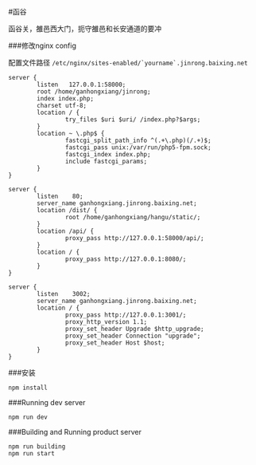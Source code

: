 #函谷

函谷关，雒邑西大门，扼守雒邑和长安通道的要冲

###修改nginx config

配置文件路径 ``` /etc/nginx/sites-enabled/`yourname`.jinrong.baixing.net ```

```
server {
        listen   127.0.0.1:58000;
        root /home/ganhongxiang/jinrong;
        index index.php;
        charset utf-8;
        location / {
                try_files $uri $uri/ /index.php?$args;
        }
        location ~ \.php$ {
                fastcgi_split_path_info ^(.+\.php)(/.+)$;
                fastcgi_pass unix:/var/run/php5-fpm.sock;
                fastcgi_index index.php;
                include fastcgi_params;
        }
}

server {
        listen    80;
        server_name ganhongxiang.jinrong.baixing.net;
        location /dist/ {
                root /home/ganhongxiang/hangu/static/;
        }
        location /api/ {
                proxy_pass http://127.0.0.1:58000/api/;
        }
        location / {
                proxy_pass http://127.0.0.1:8080/;
        }
}

server {
        listen    3002;
        server_name ganhongxiang.jinrong.baixing.net;
        location / {
                proxy_pass http://127.0.0.1:3001/;
                proxy_http_version 1.1;
                proxy_set_header Upgrade $http_upgrade;
                proxy_set_header Connection "upgrade";
                proxy_set_header Host $host;
        }
}
```

###安装
```
npm install
```

###Running dev server
```
npm run dev 
```

###Building and Running product server
```
npm run building
npm run start
```